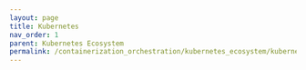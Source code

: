 ```yaml
---
layout: page
title: Kubernetes
nav_order: 1
parent: Kubernetes Ecosystem
permalink: /containerization_orchestration/kubernetes_ecosystem/kubernetes
---
```

